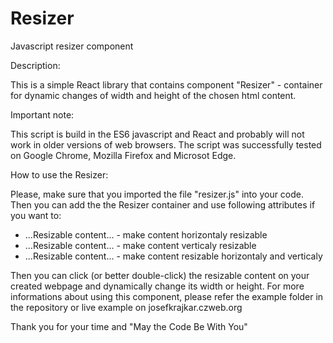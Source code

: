 # Resizer
Javascript resizer component

Description:

This is a simple React library that contains component "Resizer" - container for dynamic changes of width and height of the chosen html content.

Important note:

This script is build in the ES6 javascript and React and probably will not work in older versions of web browsers.
The script was successfully tested on Google Chrome, Mozilla Firefox and Microsot Edge.

How to use the Resizer:

Please, make sure that you imported the file "resizer.js" into your code.
Then you can add the the Resizer container and use following attributes if you want to:

- <Resizer type="horizontal">...Resizable content...</Resizer> - make content horizontaly resizable 
- <Resizer type="vertical">...Resizable content...</Resizer> - make content verticaly resizable 
- <Resizer type="both">...Resizable content...</Resizer> - make content resizable horizontaly and verticaly

Then you can click (or better double-click) the resizable content on your created webpage and dynamically change its width or height.
For more informations about using this component, please refer the example folder in the repository or live example on josefkrajkar.czweb.org 

Thank you for your time and "May the Code Be With You"
